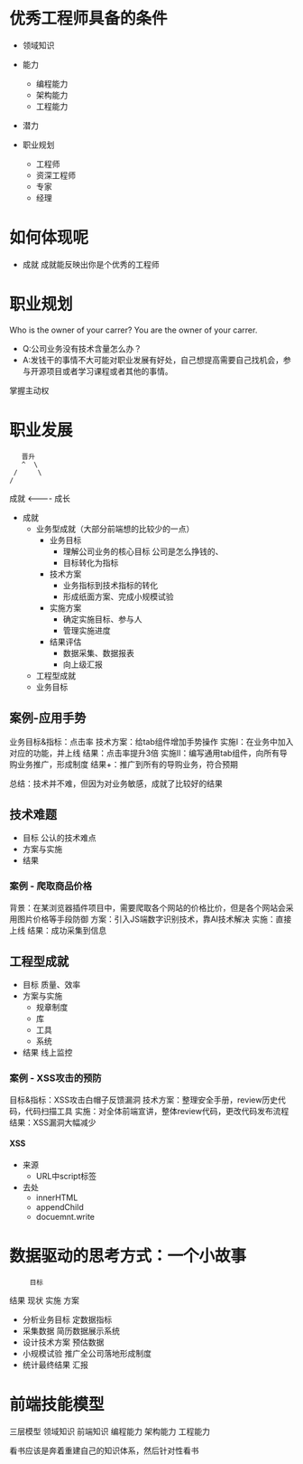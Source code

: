 
# 优秀工程师具备的条件

- 领域知识

- 能力
  - 编程能力
  - 架构能力
  - 工程能力

- 潜力

- 职业规划
  - 工程师
  - 资深工程师
  - 专家
  - 经理

# 如何体现呢

- 成就
成就能反映出你是个优秀的工程师

# 职业规划
Who is the owner of your carrer?
You are the owner of your carrer.

- Q:公司业务没有技术含量怎么办？
- A:发钱干的事情不大可能对职业发展有好处，自己想提高需要自己找机会，参与开源项目或者学习课程或者其他的事情。

掌握主动权

# 职业发展

       晋升
       ^  \
     /     \
    /       
  成就 <---- 成长

- 成就
  - 业务型成就（大部分前端想的比较少的一点）
    - 业务目标
      - 理解公司业务的核心目标
        公司是怎么挣钱的、
      - 目标转化为指标
    - 技术方案
      - 业务指标到技术指标的转化
      - 形成纸面方案、完成小规模试验
    - 实施方案
      - 确定实施目标、参与人
      - 管理实施进度
    - 结果评估
      - 数据采集、数据报表
      - 向上级汇报
  - 工程型成就
  - 业务目标

## 案例-应用手势
业务目标&指标：点击率
技术方案：给tab组件增加手势操作
实施I：在业务中加入对应的功能，并上线
结果：点击率提升3倍
实施II：编写通用tab组件，向所有导购业务推广，形成制度
结果+：推广到所有的导购业务，符合预期

总结：技术并不难，但因为对业务敏感，成就了比较好的结果

## 技术难题
- 目标  公认的技术难点
- 方案与实施  
- 结果

### 案例 - 爬取商品价格
背景：在某浏览器插件项目中，需要爬取各个网站的价格比价，但是各个网站会采用图片价格等手段防御
方案：引入JS端数字识别技术，靠AI技术解决
实施：直接上线
结果：成功采集到信息

## 工程型成就
- 目标 质量、效率
- 方案与实施
  - 规章制度
  - 库
  - 工具
  - 系统
- 结果 线上监控

### 案例 - XSS攻击的预防
目标&指标：XSS攻击白帽子反馈漏洞
技术方案：整理安全手册，review历史代码，代码扫描工具
实施：对全体前端宣讲，整体review代码，更改代码发布流程
结果：XSS漏洞大幅减少


#### XSS

- 来源
  - URL中script标签
- 去处
  - innerHTML
  - appendChild
  - docuemnt.write

# 数据驱动的思考方式：一个小故事


         目标
结果                现状
    实施       方案

- 分析业务目标 定数据指标
- 采集数据 简历数据展示系统
- 设计技术方案  预估数据
- 小规模试验  推广全公司落地形成制度
- 统计最终结果 汇报


# 前端技能模型
三层模型
        领域知识
        前端知识
编程能力 架构能力  工程能力


看书应该是奔着重建自己的知识体系，然后针对性看书